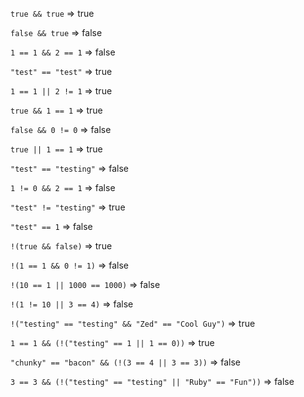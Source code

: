 `true && true`
=> true

`false && true`
=> false

`1 == 1 && 2 == 1`
=> false

`"test" == "test"`
=> true

`1 == 1 || 2 != 1`
=> true

`true && 1 == 1`
=> true

`false && 0 != 0`
=> false

`true || 1 == 1`
=> true

`"test" == "testing"`
=> false

`1 != 0 && 2 == 1`
=> false

`"test" != "testing"`
=> true

`"test" == 1`
=> false

`!(true && false)`
=> true

`!(1 == 1 && 0 != 1)`
=> false

`!(10 == 1 || 1000 == 1000)`
=> false

`!(1 != 10 || 3 == 4)`
=> false

`!("testing" == "testing" && "Zed" == "Cool Guy")`
=> true

`1 == 1 && (!("testing" == 1 || 1 == 0))`
=> true

`"chunky" == "bacon" && (!(3 == 4 || 3 == 3))`
=> false

`3 == 3 && (!("testing" == "testing" || "Ruby" == "Fun"))`
=> false
